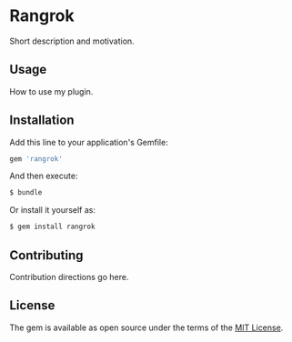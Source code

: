 # Rangrok
Short description and motivation.

## Usage
How to use my plugin.

## Installation
Add this line to your application's Gemfile:

```ruby
gem 'rangrok'
```

And then execute:
```bash
$ bundle
```

Or install it yourself as:
```bash
$ gem install rangrok
```

## Contributing
Contribution directions go here.

## License
The gem is available as open source under the terms of the [MIT License](https://opensource.org/licenses/MIT).
